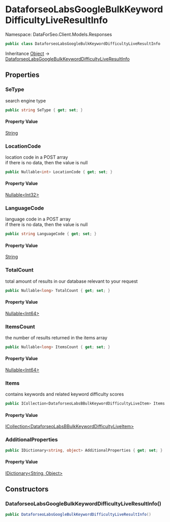 # DataforseoLabsGoogleBulkKeywordDifficultyLiveResultInfo

Namespace: DataForSeo.Client.Models.Responses

```csharp
public class DataforseoLabsGoogleBulkKeywordDifficultyLiveResultInfo
```

Inheritance [Object](https://docs.microsoft.com/en-us/dotnet/api/system.object) → [DataforseoLabsGoogleBulkKeywordDifficultyLiveResultInfo](./dataforseo.client.models.responses.dataforseolabsgooglebulkkeyworddifficultyliveresultinfo.md)

## Properties

### **SeType**

search engine type

```csharp
public string SeType { get; set; }
```

#### Property Value

[String](https://docs.microsoft.com/en-us/dotnet/api/system.string)<br>

### **LocationCode**

location code in a POST array
 <br>if there is no data, then the value is null

```csharp
public Nullable<int> LocationCode { get; set; }
```

#### Property Value

[Nullable&lt;Int32&gt;](https://docs.microsoft.com/en-us/dotnet/api/system.nullable-1)<br>

### **LanguageCode**

language code in a POST array
 <br>if there is no data, then the value is null

```csharp
public string LanguageCode { get; set; }
```

#### Property Value

[String](https://docs.microsoft.com/en-us/dotnet/api/system.string)<br>

### **TotalCount**

total amount of results in our database relevant to your request

```csharp
public Nullable<long> TotalCount { get; set; }
```

#### Property Value

[Nullable&lt;Int64&gt;](https://docs.microsoft.com/en-us/dotnet/api/system.nullable-1)<br>

### **ItemsCount**

the number of results returned in the items array

```csharp
public Nullable<long> ItemsCount { get; set; }
```

#### Property Value

[Nullable&lt;Int64&gt;](https://docs.microsoft.com/en-us/dotnet/api/system.nullable-1)<br>

### **Items**

contains keywords and related keyword difficulty scores

```csharp
public ICollection<DataforseoLabsBBulkKeywordDifficultyLiveItem> Items { get; set; }
```

#### Property Value

[ICollection&lt;DataforseoLabsBBulkKeywordDifficultyLiveItem&gt;](./dataforseo.client.models.dataforseolabsbbulkkeyworddifficultyliveitem.md)<br>

### **AdditionalProperties**

```csharp
public IDictionary<string, object> AdditionalProperties { get; set; }
```

#### Property Value

[IDictionary&lt;String, Object&gt;](https://docs.microsoft.com/en-us/dotnet/api/system.collections.generic.idictionary-2)<br>

## Constructors

### **DataforseoLabsGoogleBulkKeywordDifficultyLiveResultInfo()**

```csharp
public DataforseoLabsGoogleBulkKeywordDifficultyLiveResultInfo()
```
